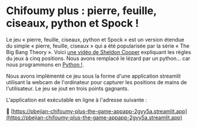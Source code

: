 # Chifoumy plus : pierre, feuille, ciseaux, python et Spock !

Le jeu « pierre, feuille, ciseaux, python et Spock » est un version étendue du simple « pierre, feuille, ciseaux » qui a été popularisée par la série « The Big Bang Theory ». Voici
[une vidéo de Sheldon Cooper](https://youtu.be/_PUEoDYpUyQ)
expliquant les règles du jeux à cinq positions. Nous avons remplacé le lézard par un python... car nous programmons en
[Python !](https://www.python.org).

Nous avons implémenté ce jeu sous la forme d'une application streamlit 
utilisant la webcam de l'ordinateur pour capturer les positions de
mains de l'utilisateur. Le jeu se jout en trois points gagnants.


L'application est exécutable en ligne à l'adresse suivante :

🚀 [https://pbejian-chifoumy-plus-the-game-appapp-2gyy5a.streamlit.app](https://pbejian-chifoumy-plus-the-game-appapp-2gyy5a.streamlit.app)
